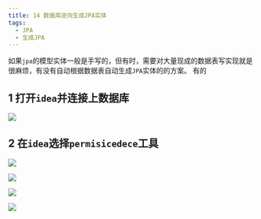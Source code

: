 ```yaml
---
title: 14 数据库逆向生成JPA实体
tags: 
  - JPA
  - 生成JPA
---
```


如果`jpa`的模型实体一般是手写的，但有时，需要对大量现成的数据表写实现就是很麻烦，有没有自动根据数据表自动生成`JPA`实体的的方案。
有的

## 1 打开`idea`并连接上数据库

![](https://qiniu.wuchuheng.com/images/20220118215817.png)

## 2 在`idea`选择`permisicedece`工具

![](https://qiniu.wuchuheng.com/images/20220118215935.png)

![](https://qiniu.wuchuheng.com/images/20220118220220.png)

![](https://qiniu.wuchuheng.com/images20220118220437.png)

![](https://qiniu.wuchuheng.com/images/20220118220608.png)